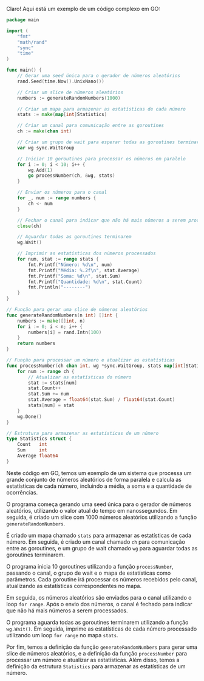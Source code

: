 Claro! Aqui está um exemplo de um código complexo em GO:

```go
package main

import (
	"fmt"
	"math/rand"
	"sync"
	"time"
)

func main() {
	// Gerar uma seed única para o gerador de números aleatórios
	rand.Seed(time.Now().UnixNano())

	// Criar um slice de números aleatórios
	numbers := generateRandomNumbers(1000)

	// Criar um mapa para armazenar as estatísticas de cada número
	stats := make(map[int]Statistics)

	// Criar um canal para comunicação entre as goroutines
	ch := make(chan int)

	// Criar um grupo de wait para esperar todas as goroutines terminarem
	var wg sync.WaitGroup

	// Iniciar 10 goroutines para processar os números em paralelo
	for i := 0; i < 10; i++ {
		wg.Add(1)
		go processNumber(ch, &wg, stats)
	}

	// Enviar os números para o canal
	for _, num := range numbers {
		ch <- num
	}

	// Fechar o canal para indicar que não há mais números a serem processados
	close(ch)

	// Aguardar todas as goroutines terminarem
	wg.Wait()

	// Imprimir as estatísticas dos números processados
	for num, stat := range stats {
		fmt.Printf("Número: %d\n", num)
		fmt.Printf("Média: %.2f\n", stat.Average)
		fmt.Printf("Soma: %d\n", stat.Sum)
		fmt.Printf("Quantidade: %d\n", stat.Count)
		fmt.Println("--------")
	}
}

// Função para gerar uma slice de números aleatórios
func generateRandomNumbers(n int) []int {
	numbers := make([]int, n)
	for i := 0; i < n; i++ {
		numbers[i] = rand.Intn(100)
	}
	return numbers
}

// Função para processar um número e atualizar as estatísticas
func processNumber(ch chan int, wg *sync.WaitGroup, stats map[int]Statistics) {
	for num := range ch {
		// Atualizar as estatísticas do número
		stat := stats[num]
		stat.Count++
		stat.Sum += num
		stat.Average = float64(stat.Sum) / float64(stat.Count)
		stats[num] = stat
	}
	wg.Done()
}

// Estrutura para armazenar as estatísticas de um número
type Statistics struct {
	Count   int
	Sum     int
	Average float64
}
```

Neste código em GO, temos um exemplo de um sistema que processa um grande conjunto de números aleatórios de forma paralela e calcula as estatísticas de cada número, incluindo a média, a soma e a quantidade de ocorrências.

O programa começa gerando uma seed única para o gerador de números aleatórios, utilizando o valor atual do tempo em nanossegundos. Em seguida, é criado um slice com 1000 números aleatórios utilizando a função `generateRandomNumbers`.

É criado um mapa chamado `stats` para armazenar as estatísticas de cada número. Em seguida, é criado um canal chamado `ch` para comunicação entre as goroutines, e um grupo de wait chamado `wg` para aguardar todas as goroutines terminarem.

O programa inicia 10 goroutines utilizando a função `processNumber`, passando o canal, o grupo de wait e o mapa de estatísticas como parâmetros. Cada goroutine irá processar os números recebidos pelo canal, atualizando as estatísticas correspondentes no mapa.

Em seguida, os números aleatórios são enviados para o canal utilizando o loop `for range`. Após o envio dos números, o canal é fechado para indicar que não há mais números a serem processados.

O programa aguarda todas as goroutines terminarem utilizando a função `wg.Wait()`. Em seguida, imprime as estatísticas de cada número processado utilizando um loop `for range` no mapa `stats`.

Por fim, temos a definição da função `generateRandomNumbers` para gerar uma slice de números aleatórios, e a definição da função `processNumber` para processar um número e atualizar as estatísticas. Além disso, temos a definição da estrutura `Statistics` para armazenar as estatísticas de um número.